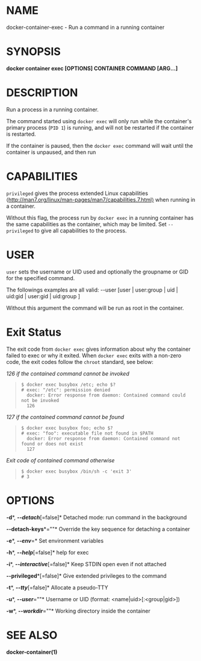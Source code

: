 # NAME

docker-container-exec - Run a command in a running container

# SYNOPSIS

**docker container exec \[OPTIONS\] CONTAINER COMMAND \[ARG...\]**

# DESCRIPTION

Run a process in a running container.

The command started using `docker exec` will only run while the container's primary process (`PID 1`) is running, and will not be restarted if the container is restarted.

If the container is paused, then the `docker exec` command will wait until the container is unpaused, and then run

# CAPABILITIES

`privileged` gives the process extended Linux capabilities ⟨http://man7.org/linux/man-pages/man7/capabilities.7.html⟩ when running in a container.

Without this flag, the process run by `docker exec` in a running container has the same capabilities as the container, which may be limited. Set `--privileged` to give all capabilities to the process.

# USER

`user` sets the username or UID used and optionally the groupname or GID for the specified command.

The followings examples are all valid: --user \[user | user:group | uid | uid:gid | user:gid | uid:group \]

Without this argument the command will be run as root in the container.

# Exit Status

The exit code from `docker exec` gives information about why the container failed to exec or why it exited. When `docker exec` exits with a non-zero code, the exit codes follow the `chroot` standard, see below:

*126 if the contained command cannot be invoked*

>     $ docker exec busybox /etc; echo $?
>     # exec: "/etc": permission denied
>       docker: Error response from daemon: Contained command could not be invoked
>       126

*127 if the contained command cannot be found*

>     $ docker exec busybox foo; echo $?
>     # exec: "foo": executable file not found in $PATH
>       docker: Error response from daemon: Contained command not found or does not exist
>       127

*Exit code of contained command otherwise*

>     $ docker exec busybox /bin/sh -c 'exit 3' 
>     # 3

# OPTIONS

**-d***, ***--detach***\[=false\]* Detached mode: run command in the background

**--detach-keys***=""* Override the key sequence for detaching a container

**-e***, ***--env***=* Set environment variables

**-h***, ***--help***\[=false\]* help for exec

**-i***, ***--interactive***\[=false\]* Keep STDIN open even if not attached

**--privileged***\[=false\]* Give extended privileges to the command

**-t***, ***--tty***\[=false\]* Allocate a pseudo-TTY

**-u***, ***--user***=""* Username or UID (format: &lt;name|uid&gt;\[:&lt;group|gid&gt;\])

**-w***, ***--workdir***=""* Working directory inside the container

# SEE ALSO

**docker-container(1)**
